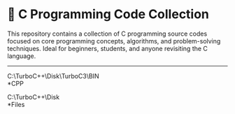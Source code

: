 # 🧠 C Programming Code Collection

This repository contains a collection of C programming source codes focused on core programming concepts, algorithms, and problem-solving techniques. Ideal for beginners, students, and anyone revisiting the C language.

---

C:\TurboC++\Disk\TurboC3\BIN
<br>
*CPP

C:\TurboC++\Disk
<br>
*Files
